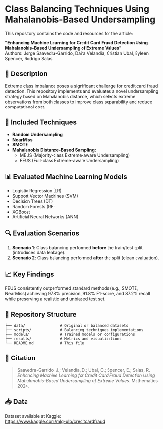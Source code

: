 
# Class Balancing Techniques Using Mahalanobis-Based Undersampling

This repository contains the code and resources for the article:

**"Enhancing Machine Learning for Credit Card Fraud Detection Using Mahalanobis-Based Undersampling of Extreme Values"**  
Authors: Jorge Saavedra-Garrido, Daira Velandia, Cristian Ubal, Eyleen Spencer, Rodrigo Salas

## 📌 Description

Extreme class imbalance poses a significant challenge for credit card fraud detection. This repository implements and evaluates a novel undersampling strategy based on Mahalanobis distance, which selects extreme observations from both classes to improve class separability and reduce computational cost.

## 🧪 Included Techniques

- **Random Undersampling**
- **NearMiss**
- **SMOTE**
- **Mahalanobis Distance-Based Sampling:**
  - MEUS (Majority-class Extreme-aware Undersampling)
  - FEUS (Full-class Extreme-aware Undersampling)

## 📊 Evaluated Machine Learning Models

- Logistic Regression (LR)
- Support Vector Machines (SVM)
- Decision Trees (DT)
- Random Forests (RF)
- XGBoost
- Artificial Neural Networks (ANN)

## 🔍 Evaluation Scenarios

1. **Scenario 1**: Class balancing performed **before** the train/test split (introduces data leakage).
2. **Scenario 2**: Class balancing performed **after** the split (clean evaluation).

## 📈 Key Findings

FEUS consistently outperformed standard methods (e.g., SMOTE, NearMiss) achieving 97.8% precision, 91.8% F1-score, and 87.2% recall while preserving a realistic and unbiased test set.

## 📂 Repository Structure

```
├── data/                # Original or balanced datasets
├── scripts/             # Balancing techniques implementations
├── models/              # Trained models or configurations
├── results/             # Metrics and visualizations
└── README.md            # This file
```

## 📄 Citation

> Saavedra-Garrido, J.; Velandia, D.; Ubal, C.; Spencer, E.; Salas, R.  
> *Enhancing Machine Learning for Credit Card Fraud Detection Using Mahalanobis-Based Undersampling of Extreme Values*. Mathematics 2024.

## 📥 Data

Dataset available at Kaggle:  
https://www.kaggle.com/mlg-ulb/creditcardfraud
